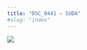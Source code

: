 ```yaml
---
title: "DSC_0441 – SUDA"
#slug: "index"
---
```


[![](/wp-content/2015/05/DSC_0441-300x201.jpg)](/wp-content/2015/05/DSC_0441.jpg)
